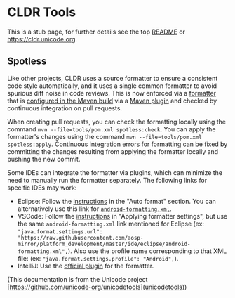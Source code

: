 # CLDR Tools

This is a stub page, for further details see the top [README](../README.md#contributing) or <https://cldr.unicode.org>.

## Spotless

Like other projects, CLDR uses a source formatter to ensure a consistent code style automatically, and it uses a single common formatter to avoid spurious diff noise in code reviews.  This is now enforced via a [formatter](https://github.com/google/google-java-format) that is [configured in the Maven build](../.github/workflows/maven.yml) via a [Maven plugin](https://github.com/diffplug/spotless/tree/main/plugin-maven) and checked by continuous integration on pull requests.

When creating pull requests, you can check the formatting locally using the command `mvn --file=tools/pom.xml spotless:check`.  You can apply the formatter's changes using the command `mvn --file=tools/pom.xml spotless:apply`.  Continuous integration errors for formatting can be fixed by committing the changes resulting from applying the formatter locally and pushing the new commit.

Some IDEs can integrate the formatter via plugins, which can minimize the need to manually run the formatter separately.  The following links for specific IDEs may work:

* Eclipse: Follow the [instructions](https://source.android.com/devices/tech/test_infra/tradefed/development/eclipse#auto_format) in the "Auto format" section. You can alternatively use this link for [`android-formatting.xml`](https://raw.githubusercontent.com/aosp-mirror/platform_development/master/ide/eclipse/android-formatting.xml).
* VSCode: Follow the [instructions](https://code.visualstudio.com/docs/java/java-linting#_formatter) in "Applying formatter settings", but use the same `android-formatting.xml` link mentioned for Eclipse (ex: `"java.format.settings.url": "https://raw.githubusercontent.com/aosp-mirror/platform_development/master/ide/eclipse/android-formatting.xml",`).  Also use the profile name corresponding to that XML file: (ex: `"java.format.settings.profile": "Android",`).
* IntelliJ: Use the [official plugin](https://plugins.jetbrains.com/plugin/8527-google-java-format/) for the formatter.

(This documentation is from the Unicode project [https://github.com/unicode-org/unicodetools](unicodetools))

